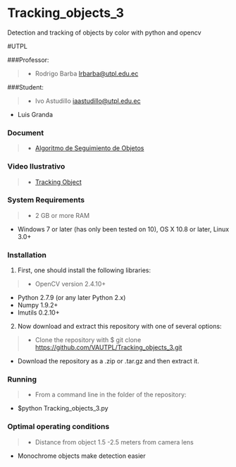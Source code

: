 # Tracking_objects_3
Detection and tracking of objects by color with python and opencv

#UTPL 

###Professor:

>* Rodrigo Barba lrbarba@utpl.edu.ec

###Student: 

>* Ivo Astudillo iaastudillo@utpl.edu.ec
* Luis Granda

### Document 

>* [Algoritmo de Seguimiento de Objetos](https://www.dropbox.com/s/oltc181a08kxi3o/revista-vision.pdf?dl=0)

### Video Ilustrativo 

>* [Tracking Object ](https://www.youtube.com/watch?v=ZYChdZf-zmU)

### System Requirements

>* 2 GB or more RAM 
* Windows 7 or later (has only been tested on 10), OS X 10.8 or later, Linux 3.0+

### Installation

1. First, one should install the following libraries:

>* OpenCV version 2.4.10+
* Python 2.7.9 (or any later Python 2.x)
* Numpy 1.9.2+
* Imutils 0.2.10+

2. Now download and extract this repository with one of several options:

>* Clone the repository with $ git clone https://github.com/VAUTPL/Tracking_objects_3.git
* Download the repository as a .zip or .tar.gz and then extract it.

### Running

>* From a command line in the folder of the repository:
* $python Tracking_objects_3.py

### Optimal operating conditions

>* Distance from object 1.5 -2.5 meters from camera lens
* Monochrome objects make detection easier
